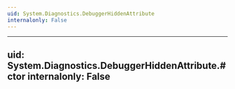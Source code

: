 ```yaml
---
uid: System.Diagnostics.DebuggerHiddenAttribute
internalonly: False
---
```


---
uid: System.Diagnostics.DebuggerHiddenAttribute.#ctor
internalonly: False
---
